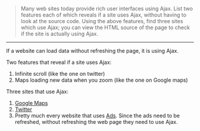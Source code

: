 > Many web sites today provide rich user interfaces using Ajax. List 
> two features each of which reveals if a site uses Ajax, without having 
> to look at the source code. Using the above features, find three sites
> which use Ajax; you can view the HTML source of the page to check if the 
> site is actually using Ajax. 

--------------------------------

If a website can load data without refreshing the page, it is using Ajax. 

Two features that reveal if a site uses Ajax: 
1. Infinite scroll (like the one on twitter)
2. Maps loading new data when you zoom (like the one on Google maps)

Three sites that use Ajax: 
1. [Google Maps](https://www.google.com/maps/)
2. [Twitter](https://twitter.com/home)
3. Pretty much every website that uses [Ads](https://www.google.com/adsense/start/). 
Since the ads need to be refreshed, without refreshing the web page they need to use Ajax. 